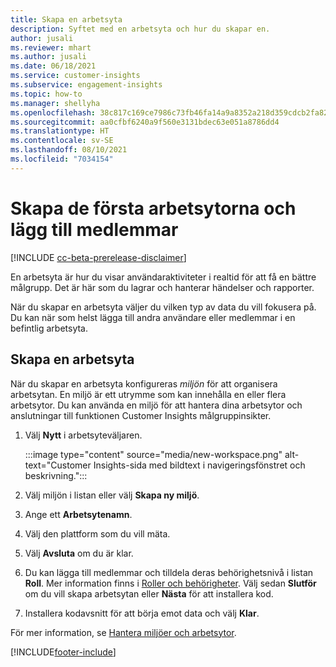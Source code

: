 ```yaml
---
title: Skapa en arbetsyta
description: Syftet med en arbetsyta och hur du skapar en.
author: jusali
ms.reviewer: mhart
ms.author: jusali
ms.date: 06/18/2021
ms.service: customer-insights
ms.subservice: engagement-insights
ms.topic: how-to
ms.manager: shellyha
ms.openlocfilehash: 38c817c169ce7986c73fb46fa14a9a8352a218d359cdcb2fa822a34303ff5ecc
ms.sourcegitcommit: aa0cfbf6240a9f560e3131bdec63e051a8786dd4
ms.translationtype: HT
ms.contentlocale: sv-SE
ms.lasthandoff: 08/10/2021
ms.locfileid: "7034154"
---
```

# <a name="create-the-first-workspaces-and-add-members"></a>Skapa de första arbetsytorna och lägg till medlemmar

[!INCLUDE [cc-beta-prerelease-disclaimer](includes/cc-beta-prerelease-disclaimer.md)]

En arbetsyta är hur du visar användaraktiviteter i realtid för att få en bättre målgrupp. Det är här som du lagrar och hanterar händelser och rapporter.

När du skapar en arbetsyta väljer du vilken typ av data du vill fokusera på. Du kan när som helst lägga till andra användare eller medlemmar i en befintlig arbetsyta. 

## <a name="create-a-workspace"></a>Skapa en arbetsyta

När du skapar en arbetsyta konfigureras *miljön* för att organisera arbetsytan. En miljö är ett utrymme som kan innehålla en eller flera arbetsytor. Du kan använda en miljö för att hantera dina arbetsytor och anslutningar till funktionen Customer Insights målgruppinsikter.

1. Välj **Nytt** i arbetsyteväljaren.

   :::image type="content" source="media/new-workspace.png" alt-text="Customer Insights-sida med bildtext i navigeringsfönstret och beskrivning.":::

1. Välj miljön i listan eller välj **Skapa ny miljö**.
1. Ange ett **Arbetsytenamn**.
1. Välj den plattform som du vill mäta.
1. Välj **Avsluta** om du är klar. 
1. Du kan lägga till medlemmar och tilldela deras behörighetsnivå i listan **Roll**. Mer information finns i [Roller och behörigheter](user-roles.md). Välj sedan **Slutför** om du vill skapa arbetsytan eller **Nästa** för att installera kod.
1. Installera kodavsnitt för att börja emot data och välj **Klar**.

För mer information, se [Hantera miljöer och arbetsytor](manage-environments-workspaces.md).

[!INCLUDE[footer-include](../includes/footer-banner.md)]
